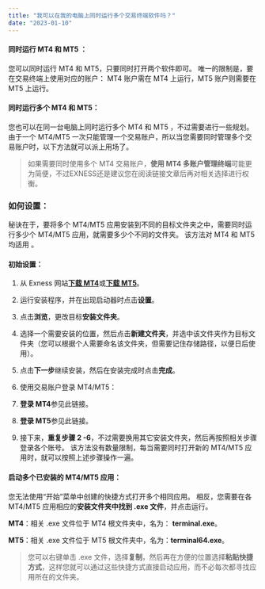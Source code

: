 ```yaml
---
title: "我可以在我的电脑上同时运行多个交易终端软件吗？"
date: "2023-01-10"
---
```


#### 同时运行 MT4 和 MT5 ：

您可以同时运行 MT4 和 MT5，只要同时打开两个软件即可。 唯一的限制是，要在交易终端上使用对应的账户： MT4 账户需在 MT4 上运行，MT5 账户则需要在 MT5 上运行。

#### 同时运行多个 MT4 和 MT5：

您也可以在同一台电脑上同时运行多个 MT4 和 MT5 ，不过需要进行一些规划。 由于一个 MT4/MT5 一次只能管理一个交易账户，所以当您需要同时管理多个交易账户时，以下方法就可以派上用场了。

> 如果需要同时使用多个 MT4 交易账户，**使用 MT4 多账户管理终端**可能更为简便，不过EXNESS还是建议您在阅读链接文章后再对相关选择进行权衡。

### 如何设置：

秘诀在于，要将多个 MT4/MT5 应用安装到不同的目标文件夹之中，需要同时运行多少个 MT4/MT5 应用，就需要多少个不同的文件夹。 该方法对 MT4 和 MT5 均适用 。

#### 初始设置：

1. 从 Exness 网站[**下载 MT4**](https://download.metatrader.com/cdn/web/exness.technologies.ltd/mt4/exness4setup.exe)或[**下载 MT5**](https://download.metatrader.com/cdn/web/exness.technologies.ltd/mt5/exness5setup.exe)。
2. 运行安装程序，并在出现启动器时点击**设置**。
3. 点击**浏览**，更改目标**安装文件夹**。
4. 选择一个需要安装的位置，然后点击**新建文件夹**，并选中该文件夹作为目标文件夹（您可以根据个人需要命名该文件夹，但需要记住存储路径，以便日后使用）。
5. 点击**下一步**继续安装，然后在安装完成时点击**完成**。
6. 使用交易账户登录 MT4/MT5：

1. **登录 MT4**参见此链接。
2. **登录 MT5**参见此链接。

7. 接下来，**重复步骤 2 -6**，不过需要换用其它安装文件夹，然后再按照相关步骤登录各个账号。 该方法没有数量限制，每当需要同时打开新的 MT4/MT5 应用时，就可以按照上述步骤操作一遍。

#### 启动多个已安装的 MT4/MT5 应用：

您无法使用“开始”菜单中创建的快捷方式打开多个相同应用。 相反，您需要在各 MT4/MT5 应用相应的**安装文件夹中找到 .exe 文件**，并点击运行。

**MT4**：相关 .exe 文件位于 MT4 根文件夹中，名为： **terminal.exe**。

**MT5**：相关 .exe 文件位于 MT5 根文件夹中，名为：**terminal64.exe**。

> 您可以右键单击 .exe 文件，选择**复制**，然后再在方便的位置选择**粘贴快捷方式**，这样您就可以通过这些快捷方式直接启动应用，而不必每次都寻找应用所在的文件夹。
